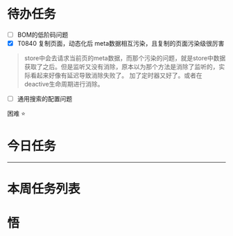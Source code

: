 # 待办任务
- [ ] BOM的低阶码问题
- [x] T0840 复制页面，动态化后 meta数据相互污染，且复制的页面污染级很厉害
> store中会去请求当前页的meta数据，而那个污染的问题，就是store中数据获取了之后。但是监听又没有消除，原本以为那个方法是消除了监听的，实际看起来好像有延迟导致消除失败了。
> 加了定时器又好了。或者在deactive生命周期进行消除。

- [ ] 通用搜索的配置问题

困难
⭐

# 今日任务





------
# 本周任务列表



# 悟